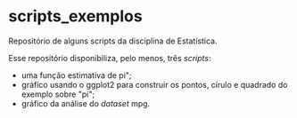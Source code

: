 # scripts_exemplos
Repositório de alguns scripts da disciplina de Estatística.

Esse repositório disponibiliza, pelo menos, três *scripts*:

- uma função estimativa de pi";
- gráfico usando o ggplot2 para construir os pontos, círulo e quadrado do exemplo sobre "pi";
- gráfico da análise do *dataset* mpg.
